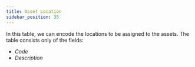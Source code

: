 ```yaml
---
title: Asset Location
sidebar_position: 35
---
```


In this table, we can encode the locations to be assigned to the assets. The table consists only of the fields:  
- *Code*  
- *Description*